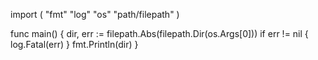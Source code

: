 import (
    "fmt"
    "log"
    "os"
    "path/filepath"
)

func main() {
    dir, err := filepath.Abs(filepath.Dir(os.Args[0]))
    if err != nil {
            log.Fatal(err)
    }
    fmt.Println(dir)
}
